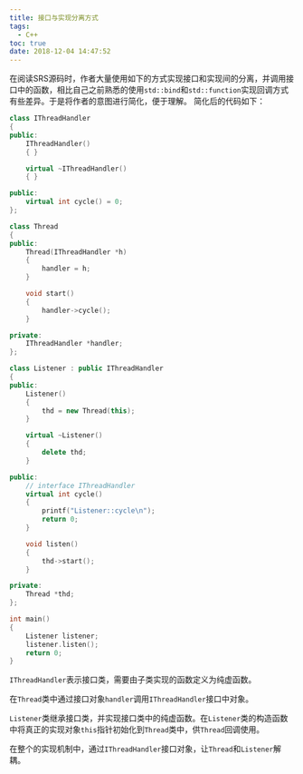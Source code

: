 ```yaml
---
title: 接口与实现分离方式
tags:
  - C++
toc: true
date: 2018-12-04 14:47:52
---
```

在阅读SRS源码时，作者大量使用如下的方式实现接口和实现间的分离，并调用接口中的函数，相比自己之前熟悉的使用`std::bind`和`std::function`实现回调方式有些差异。于是将作者的意图进行简化，便于理解。
简化后的代码如下：
<!--more-->

``` C++
class IThreadHandler
{
public:
    IThreadHandler()
    { }

    virtual ~IThreadHandler()
    { }

public:
    virtual int cycle() = 0;
};

class Thread
{
public:
    Thread(IThreadHandler *h)
    {
        handler = h;
    }

    void start()
    {
        handler->cycle();
    }

private:
    IThreadHandler *handler;
};

class Listener : public IThreadHandler
{
public:
    Listener()
    {
        thd = new Thread(this);
    }

    virtual ~Listener()
    {
        delete thd;
    }

public:
    // interface IThreadHandler
    virtual int cycle()
    {
        printf("Listener::cycle\n");
        return 0;
    }

    void listen()
    {
        thd->start();
    }

private:
    Thread *thd;
};

int main()
{
    Listener listener;
    listener.listen();
    return 0;
}
```

`IThreadHandler`表示接口类，需要由子类实现的函数定义为纯虚函数。

在`Thread`类中通过接口对象`handler`调用`IThreadHandler`接口中对象。

`Listener`类继承接口类，并实现接口类中的纯虚函数。在`Listener`类的构造函数中将真正的实现对象`this`指针初始化到`Thread`类中，供`Thread`回调使用。

在整个的实现机制中，通过`IThreadHandler`接口对象，让`Thread`和`Listener`解耦。
